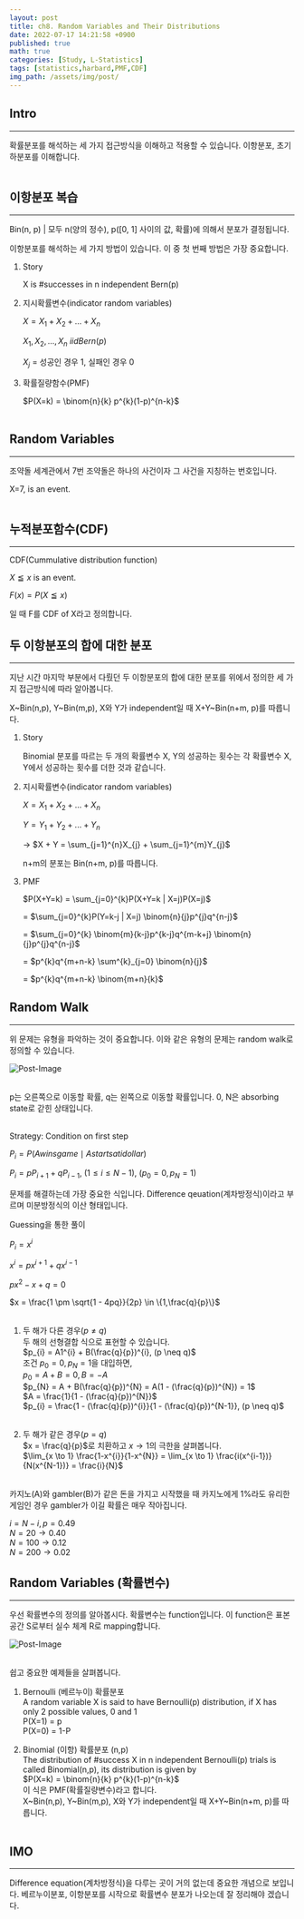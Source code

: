 ```yaml
---
layout: post
title: ch8. Random Variables and Their Distributions
date: 2022-07-17 14:21:58 +0900
published: true
math: true
categories: [Study, L-Statistics]
tags: [statistics,harbard,PMF,CDF]
img_path: /assets/img/post/
---
```


## Intro
***

 확률분포를 해석하는 세 가지 접근방식을 이해하고 적용할 수 있습니다. 이항분포, 초기하분포를 이해합니다.
 <br><br>


## 이항분포 복습
***

 Bin(n, p) | 모두 n(양의 정수), p([0, 1] 사이의 값, 확률)에 의해서 분포가 결정됩니다.

 이항분포를 해석하는 세 가지 방법이 있습니다. 이 중 첫 번째 방법은 가장 중요합니다.

 1. Story

    X is #successes in n independent Bern(p)


 2. 지시확률변수(indicator random variables)

    $X = X_{1} + X_{2} + ... + X_{n}$

    $X_{1}, X_{2}, ..., X_{n} ~iid Bern(p)$

    $X_{j}$ = 성공인 경우 1, 실패인 경우 0


 3. 확률질량함수(PMF)

    $P(X=k) = \binom{n}{k} p^{k}(1-p)^{n-k}$
    <br><br>


## Random Variables
***

 조약돌 세계관에서 7번 조약돌은 하나의 사건이자 그 사건을 지칭하는 번호입니다.

 X=7, is an event.
 <br><br>


## 누적분포함수(CDF)
***

 CDF(Cummulative distribution function)

 $X \leqq x$ is an event.

 $F(x) = P(X \leqq x)$

 일 때 F를 CDF of X라고 정의합니다.


## 두 이항분포의 합에 대한 분포
***

 지난 시간 마지막 부분에서 다뤘던 두 이항분포의 합에 대한 분포를 위에서 정의한 세 가지 접근방식에 따라 알아봅니다.

 X~Bin(n,p), Y~Bin(m,p), X와 Y가 independent일 때 X+Y~Bin(n+m, p)를 따릅니다.

 1. Story

    Binomial 분포를 따르는 두 개의 확률변수 X, Y의 성공하는 횟수는 각 확률변수 X, Y에서 성공하는 횟수를 더한 것과 같습니다.

 2. 지시확률변수(indicator random variables)

    $X = X_{1} + X_{2} + ... + X_{n}$

    $Y = Y_{1} + Y_{2} + ... + Y_{n}$

    → $X + Y = \sum_{j=1}^{n}X_{j} + \sum_{j=1}^{m}Y_{j}$

    n+m의 분포는 Bin(n+m, p)를 따릅니다.

 3. PMF

    $P(X+Y=k) = \sum_{j=0}^{k}P(X+Y=k | X=j)P(X=j)$

    = $\sum_{j=0}^{k}P(Y=k-j | X=j) \binom{n}{j}p^{j}q^{n-j}$

    = $\sum_{j=0}^{k} \binom{m}{k-j}p^{k-j}q^{m-k+j} \binom{n}{j}p^{j}q^{n-j}$

    = $p^{k}q^{m+n-k} \sum^{k}_{j=0} \binom{n}{j}$

    = $p^{k}q^{m+n-k} \binom{m+n}{k}$



## Random Walk
***

 위 문제는 유형을 파악하는 것이 중요합니다. 이와 같은 유형의 문제는 random walk로 정의할 수 있습니다.

 ![Post-Image](GamblesRuin-gambler.png)
<br><br>


 p는 오른쪽으로 이동할 확률, q는 왼쪽으로 이동할 확률입니다. 0, N은 absorbing state로 갇힌 상태입니다.
 <br><br>

 Strategy: Condition on first step<br>

 $P_{i} = P(A wins game \mid A starts at i dollar)$<br>

 $P_{i} = pP_{i+1} + qP_{i-1}$, $(1 \leq i \leq N-1)$, $(p_{0}=0, p_{N}=1)$<br>

 문제를 해결하는데 가장 중요한 식입니다. Difference qeuation(계차방정식)이라고 부르며 미분방정식의 이산 형태입니다.

 Guessing을 통한 풀이<br>

 $P_{i} = x^{i}$<br>

 $x^{i} = px^{i+1} + qx^{i-1}$<br>

 $px^{2} - x + q = 0$<br>

 $x = \frac{1 \pm \sqrt{1 - 4pq}}{2p} \in \{1,\frac{q}{p}\}$<br><br>


 1. 두 해가 다른 경우($p \neq q$)<br>
 두 해의 선형결합 식으로 표현할 수 있습니다.<br>
 $p_{i} = A1^{i} + B(\frac{q}{p})^{i}, (p \neq q)$<br>
 조건 $p_{0} = 0, p_{N} = 1$을 대입하면,<br>
 $p_{0} = A + B = 0$$, B = -A$<br>
 $p_{N} = A + B(\frac{q}{p})^{N} = A(1 - (\frac{q}{p})^{N}) = 1$<br>
 $A = \frac{1}{1 - (\frac{q}{p})^{N}}$<br>
 $p_{i} = \frac{1 - (\frac{q}{p})^{i}}{1 - (\frac{q}{p})^{N-1}}, (p \neq q)$<br><br>

 2. 두 해가 같은 경우($p = q$)<br>
 $x = \frac{q}{p}$로 치환하고 $x \to 1$의 극한을 살펴봅니다.<br>
 $\lim_{x \to 1} \frac{1-x^{i}}{1-x^{N}} = \lim_{x \to 1} \frac{i(x^{i-1})}{N(x^{N-1})} = \frac{i}{N}$<br><br>

 카지노(A)와 gambler(B)가 같은 돈을 가지고 시작했을 때 카지노에게 1%라도 유리한 게임인 경우 gambler가 이길 확률은 매우 작아집니다.

 $i = N-i, p=0.49$<br>
 $N=20 \to 0.40$<br>
 $N=100 \to 0.12$<br>
 $N=200 \to 0.02$<br>
 
## Random Variables (확률변수)
***

 우선 확률변수의 정의를 알아봅시다. 확률변수는 function입니다. 이 function은 표본공간 S로부터 실수 체계 R로 mapping합니다.

![Post-Image](GamblesRuin-randomvariable.png)
<br><br>

 쉽고 중요한 예제들을 살펴봅니다.

 1. Bernoulli (베르누이) 확률분포<br>
 A random variable X is said to have Bernoulli(p) distribution, if X has only 2 possible values, 0 and 1<br>
 P(X=1) = p<br>
 P(X=0) = 1-P<br>

 2. Binomial (이항) 확률분포 (n,p)<br>
 The distribution of #success X in n independent Bernoulli(p) trials is called Binomial(n,p), its distribution is given by <br>
 $P(X=k) = \binom{n}{k} p^{k}(1-p)^{n-k}$<br>
 이 식은 PMF(확률질량변수)라고 합니다.<br>
 X~Bin(n,p), Y~Bin(m,p), X와 Y가 independent일 때 X+Y~Bin(n+m, p)를 따릅니다.
 <br><br>


## IMO
***

 Difference equation(계차방정식)을 다루는 곳이 거의 없는데 중요한 개념으로 보입니다. 베르누이분포, 이항분포를 시작으로 확률변수 분포가 나오는데 잘 정리해야 겠습니다.